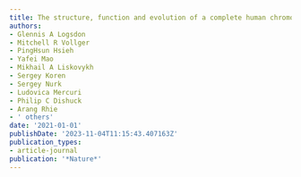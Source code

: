 ```yaml
---
title: The structure, function and evolution of a complete human chromosome 8
authors:
- Glennis A Logsdon
- Mitchell R Vollger
- PingHsun Hsieh
- Yafei Mao
- Mikhail A Liskovykh
- Sergey Koren
- Sergey Nurk
- Ludovica Mercuri
- Philip C Dishuck
- Arang Rhie
- ' others'
date: '2021-01-01'
publishDate: '2023-11-04T11:15:43.407163Z'
publication_types:
- article-journal
publication: '*Nature*'
---
```


